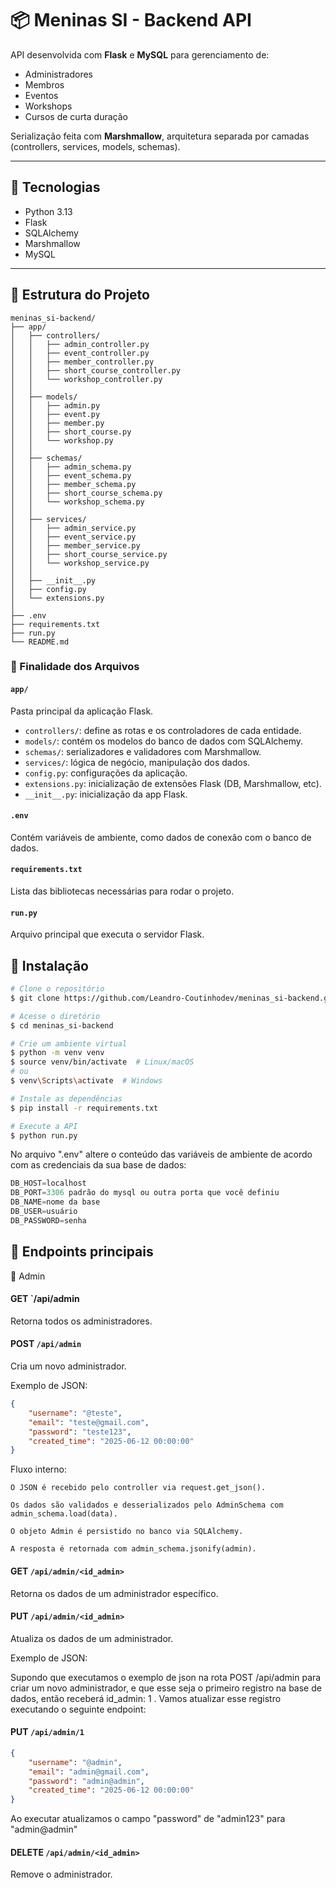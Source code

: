 # 📦 Meninas SI - Backend API

API desenvolvida com **Flask** e **MySQL** para gerenciamento de:
- Administradores
- Membros
- Eventos
- Workshops
- Cursos de curta duração

Serialização feita com **Marshmallow**, arquitetura separada por camadas (controllers, services, models, schemas).

---

## 🚀 Tecnologias
- Python 3.13
- Flask
- SQLAlchemy
- Marshmallow
- MySQL

---

## 📁 Estrutura do Projeto

```
meninas_si-backend/
├── app/
│   ├── controllers/
│   │   ├── admin_controller.py
│   │   ├── event_controller.py
│   │   ├── member_controller.py
│   │   ├── short_course_controller.py
│   │   └── workshop_controller.py
│   │
│   ├── models/
│   │   ├── admin.py
│   │   ├── event.py
│   │   ├── member.py
│   │   ├── short_course.py
│   │   └── workshop.py
│   │
│   ├── schemas/
│   │   ├── admin_schema.py
│   │   ├── event_schema.py
│   │   ├── member_schema.py
│   │   ├── short_course_schema.py
│   │   └── workshop_schema.py
│   │
│   ├── services/
│   │   ├── admin_service.py
│   │   ├── event_service.py
│   │   ├── member_service.py
│   │   ├── short_course_service.py
│   │   └── workshop_service.py
│   │
│   ├── __init__.py
│   ├── config.py
│   └── extensions.py
│
├── .env
├── requirements.txt
├── run.py
└── README.md
```

### 📄 Finalidade dos Arquivos

#### `app/`
Pasta principal da aplicação Flask.

- `controllers/`: define as rotas e os controladores de cada entidade.
- `models/`: contém os modelos do banco de dados com SQLAlchemy.
- `schemas/`: serializadores e validadores com Marshmallow.
- `services/`: lógica de negócio, manipulação dos dados.
- `config.py`: configurações da aplicação.
- `extensions.py`: inicialização de extensões Flask (DB, Marshmallow, etc).
- `__init__.py`: inicialização da app Flask.

#### `.env`
Contém variáveis de ambiente, como dados de conexão com o banco de dados.

#### `requirements.txt`
Lista das bibliotecas necessárias para rodar o projeto.

#### `run.py`
Arquivo principal que executa o servidor Flask.

## 🔧 Instalação

```bash
# Clone o repositório
$ git clone https://github.com/Leandro-Coutinhodev/meninas_si-backend.git

# Acesse o diretório
$ cd meninas_si-backend

# Crie um ambiente virtual
$ python -m venv venv
$ source venv/bin/activate  # Linux/macOS
# ou
$ venv\Scripts\activate  # Windows

# Instale as dependências
$ pip install -r requirements.txt

# Execute a API
$ python run.py
```

No arquivo ".env" altere o conteúdo das variáveis de ambiente de acordo com as credenciais da sua base de dados:
```python
DB_HOST=localhost
DB_PORT=3306 padrão do mysql ou outra porta que você definiu
DB_NAME=nome da base
DB_USER=usuário
DB_PASSWORD=senha

```
## 📌 Endpoints principais
🔹 Admin

#### GET `/api/admin

Retorna todos os administradores.

#### POST `/api/admin`

Cria um novo administrador.

Exemplo de JSON:
```json
{
  	"username": "@teste",
	"email": "teste@gmail.com",
	"password": "teste123",
	"created_time": "2025-06-12 00:00:00"
}
```
Fluxo interno:

    O JSON é recebido pelo controller via request.get_json().

    Os dados são validados e desserializados pelo AdminSchema com admin_schema.load(data).

    O objeto Admin é persistido no banco via SQLAlchemy.

    A resposta é retornada com admin_schema.jsonify(admin).

#### GET `/api/admin/<id_admin>`

Retorna os dados de um administrador específico.

#### PUT `/api/admin/<id_admin>`

Atualiza os dados de um administrador.

Exemplo de JSON:

Supondo que executamos o exemplo de json na rota POST /api/admin para criar um novo administrador, e que esse seja o primeiro registro na base de dados, então receberá id_admin: 1 .
Vamos atualizar esse registro executando o seguinte endpoint:

#### PUT `/api/admin/1`

```json
{
  	"username": "@admin",
	"email": "admin@gmail.com",
	"password": "admin@admin",
	"created_time": "2025-06-12 00:00:00"
}
```
Ao executar atualizamos o campo "password" de "admin123" para "admin@admin"

#### DELETE `/api/admin/<id_admin>`

Remove o administrador.
